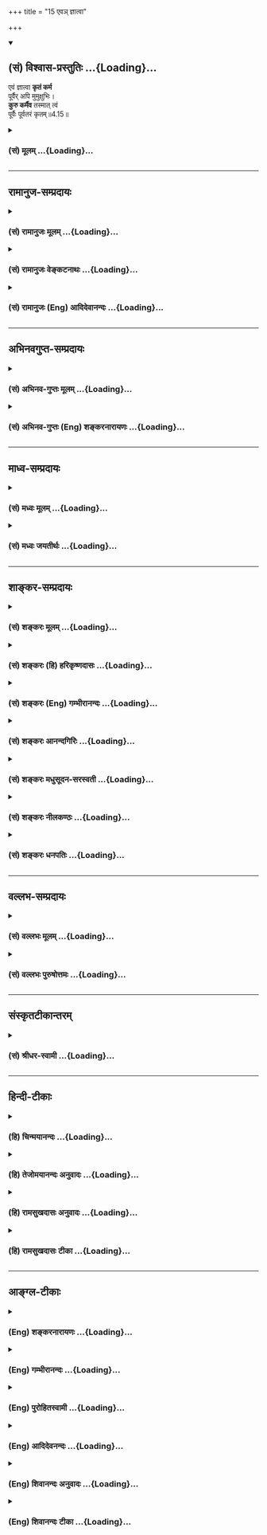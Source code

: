 +++
title = "15 एवञ् ज्ञात्वा"

+++
<div class="js_include" newlevelforh1="2" title="(सं) विश्वास-प्रस्तुतिः" unfilled url="/mahAbhAratam/shlokashaH/06-bhIShma-parva/03-bhagavad-gItA-parva/saMskRtam/vishvAsa-prastutiH/04_jnAna-yogaH_brahmArp/15_eva~n_jnAtvA.md">
<details open><summary><h2>(सं) विश्वास-प्रस्तुतिः ...{Loading}...</h2></summary>

एवं ज्ञात्वा **कृतं कर्म**  
पूर्वैर् अपि मुमुक्षुभिः।  
**कुरु कर्मैव** तस्मात् त्वं  
पूर्वैः पूर्वतरं कृतम्॥4.15॥
</details>
</div>
<div class="js_include collapsed" newlevelforh1="3" title="(सं) मूलम्" unfilled url="/mahAbhAratam/shlokashaH/06-bhIShma-parva/03-bhagavad-gItA-parva/saMskRtam/mUlam/04_jnAna-yogaH_brahmArp/15_eva~n_jnAtvA.md">
<details><summary><h3>(सं) मूलम् ...{Loading}...</h3></summary>

एवं ज्ञात्वा कृतं कर्म पूर्वैरपि मुमुक्षुभिः।  
कुरु कर्मैव तस्मात्त्वं पूर्वैः पूर्वतरं कृतम्।।4.15।।
</details>
</div>


_________________
## रामानुज-सम्प्रदायः
<div class="js_include collapsed" newlevelforh1="3" title="(सं) रामानुजः मूलम्" unfilled url="/mahAbhAratam/shlokashaH/06-bhIShma-parva/03-bhagavad-gItA-parva/saMskRtam/rAmAnujaH/mUlam/04_jnAna-yogaH_brahmArp/15_eva~n_jnAtvA.md">
<details><summary><h3>(सं) रामानुजः मूलम् ...{Loading}...</h3></summary>

।।4.15।।**एवं** मां **ज्ञात्वा** अपि विमुक्तपापैः **पूर्वैः अपि
मुमुक्षुभिः** उक्तलक्षणं **कर्म कृतम्। तस्मात् त्वम्**
उक्तप्रकारमद्विषयज्ञानविधूतपापः **पूर्वैः** विवस्वन्मन्वादिभिः **कृतं
पूर्वतरं** पुरातनं तदानीम् एव मया उक्तं वक्ष्यमाणाकारं **कर्म एव
कुरु। वक्ष्यमाणस्य कर्मणो दुर्ज्ञानताम् आह**

</details>
</div>
<div class="js_include collapsed" newlevelforh1="3" title="(सं) रामानुजः वेङ्कटनाथः" unfilled url="/mahAbhAratam/shlokashaH/06-bhIShma-parva/03-bhagavad-gItA-parva/saMskRtam/rAmAnujaH/venkaTanAthaH/04_jnAna-yogaH_brahmArp/15_eva~n_jnAtvA.md">
<details><summary><h3>(सं) रामानुजः वेङ्कटनाथः ...{Loading}...</h3></summary>

4.15 इत्यनन्तरवाक्यानुरोधाच्च सङ्कोचे कार्ये प्रकृतोपयुक्तो
विशेषोऽयमेवेत्यभिप्रायेणकर्मयोगारम्भविरोधिभिरित्याद्युक्तम्।
विरोधित्वेऽवान्तरव्यापारकथनम्। फलसङ्गादिहेतुभिरिति। यद्वा फलसङ्गादिना
कृतत्वात्फलादिद्वारा कर्मयोगारम्भविरोधिभिरिति भावः। अत्र प्राचीनशब्देन
निष्पन्नोपासनस्य उत्तराघाश्लेष इत्यभिप्रेतम्। प्राचीनैः प्रागेव बद्धस्य
कस्तैरबन्ध इत्यत्राहमुच्यत इत्यर्थ इति। एवं श्लोकद्वयेन
यथोक्तकर्मयोगारम्भविरोधिपापक्षयहेतुरुक्तः।  
  
।।4.15।। तत्पूर्वकं कर्मयोगं शिष्टानुष्ठानप्रदर्शनेन द्रढयन् अर्जुनं
प्रत्यनुशास्तिएवं इति श्लोकेन। एवमिति
कर्तृत्वाकर्तृत्वादिनोक्तप्रकारेणेत्यर्थः। ज्ञात्वा कृतं कर्म इत्युक्ते
ज्ञानस्य कर्मकरणहेतुत्वं सूचितम्। कर्मभिर्न स बध्यते 4।14 इति च
पूर्वमुक्तम्। अतो विरोधिपापनिवर्तनद्वारा ज्ञानस्य कर्महेतुत्वमिति
व्यञ्जनायज्ञात्वाऽपि विमुक्तपापैरित्युक्तम्। कर्मशब्दोऽत्र
मुमुक्षुकर्तव्यविषयत्वात् व्यवहितमपि प्रधानप्रकृतं कर्मयोगमवलम्बत
इत्यभिप्रायेणउक्तलक्षणमित्युक्तम्। त्वंशब्दो गृहीतस्वयाथात्म्योपदेशतां
सूचयतीत्यभिप्रायेणत्वमुक्तप्रकारमद्विषयज्ञानविधूतपाप इत्युक्तम्। इमं
विवस्वते 4।1 इत्यादावुदाहृतानुष्ठातारः पूर्वैरिति परामृश्यन्त
इत्यभिप्रायेणविवस्वन्मन्वादिभिरित्युक्तम्। पूर्वतरमित्यस्य
क्रियाविशेषणत्वव्युदासायाहपुरातनमिति। तदभिप्रेतमाहतदानीमेव मयोक्तमिति।
एवं प्रवाहानादित्वमिह विवक्षितम्।
कर्मयोगस्वरूपनिष्कर्षोपोद्धातरूपत्वादस्यवक्ष्यमाणाकारमित्युक्तम्।  
  

</details>
</div>
<div class="js_include collapsed" newlevelforh1="3" title="(सं) रामानुजः (Eng) आदिदेवानन्दः" unfilled url="/mahAbhAratam/shlokashaH/06-bhIShma-parva/03-bhagavad-gItA-parva/saMskRtam/rAmAnujaH/english/AdidevAnandaH/04_jnAna-yogaH_brahmArp/15_eva~n_jnAtvA.md">
<details><summary><h3>(सं) रामानुजः (Eng) आदिदेवानन्दः ...{Loading}...</h3></summary>

4.15 Actions of the kind described above were performed even by the aspirants of old for liberation, who have become free from evil after knowing Me in this way. Therefore, after having got rid of the sins by knowledge of Me in the aforesaid way, perform actions in the same way as they were performed by those ancients like Vivasvan, Manu etc., in olden times, in the way in which their performance was taught by Me even then.
I shall declare it again in what follows. Sri Krsna stresses the difficulty of undertaking the type of Karma that is going to be taught now.

</details>
</div>


_________________
## अभिनवगुप्त-सम्प्रदायः
<div class="js_include collapsed" newlevelforh1="3" title="(सं) अभिनव-गुप्तः मूलम्" unfilled url="/mahAbhAratam/shlokashaH/06-bhIShma-parva/03-bhagavad-gItA-parva/saMskRtam/abhinava-guptaH/mUlam/04_jnAna-yogaH_brahmArp/15_eva~n_jnAtvA.md">
<details><summary><h3>(सं) अभिनव-गुप्तः मूलम् ...{Loading}...</h3></summary>

।।4.15।। एवमिति। तस्मादनया बुद्ध्या पवित्रीकृतस्त्वमपि कर्माण्यवश्यं
कर्तव्यानि कुरु।

</details>
</div>
<div class="js_include collapsed" newlevelforh1="3" title="(सं) अभिनव-गुप्तः (Eng) शङ्करनारायणः" unfilled url="/mahAbhAratam/shlokashaH/06-bhIShma-parva/03-bhagavad-gItA-parva/saMskRtam/abhinava-guptaH/english/shankaranArAyaNaH/04_jnAna-yogaH_brahmArp/15_eva~n_jnAtvA.md">
<details><summary><h3>(सं) अभिनव-गुप्तः (Eng) शङ्करनारायणः ...{Loading}...</h3></summary>

4.15 Evam etc. Therefore being purified by this \[sort of\] conviction
you too should perform actions that are to be necessarily performed.
But, if it is said that success would result just from the
non-performance of action, that is not correct. For -

</details>
</div>


_________________
## माध्व-सम्प्रदायः
<div class="js_include collapsed" newlevelforh1="3" title="(सं) मध्वः मूलम्" unfilled url="/mahAbhAratam/shlokashaH/06-bhIShma-parva/03-bhagavad-gItA-parva/saMskRtam/madhvaH/mUlam/04_jnAna-yogaH_brahmArp/15_eva~n_jnAtvA.md">
<details><summary><h3>(सं) मध्वः मूलम् ...{Loading}...</h3></summary>

।।4.15।। एवं ज्ञात्वा कर्मकरणे आचारोऽप्यस्तीत्याह एवमिति। पूर्वतरं कर्म
पूर्वभावीत्यर्थः।

</details>
</div>
<div class="js_include collapsed" newlevelforh1="3" title="(सं) मध्वः जयतीर्थः" unfilled url="/mahAbhAratam/shlokashaH/06-bhIShma-parva/03-bhagavad-gItA-parva/saMskRtam/madhvaH/jayatIrthaH/04_jnAna-yogaH_brahmArp/15_eva~n_jnAtvA.md">
<details><summary><h3>(सं) मध्वः जयतीर्थः ...{Loading}...</h3></summary>

।।4.15।। नन्वेवं ज्ञात्वेति पुनरुक्तम् कर्मकरण आचारस्य प्रागेवोक्तत्वात्
इत्यत आह **एवमि**ति। यदि ज्ञानी कर्मभिर्न बद्ध्यते तर्हि ममापि
ज्ञानित्वेन कर्मबन्धाभावात् कथं कर्मविधानं इत्याशङ्क्य
ज्ञानिनामप्यधिकमोक्षाकाङ्क्षया कर्मकरणमाचारोऽत्रोच्यते। प्राक्तु
जनकादीनां विवस्वदादीनां च विद्यमानमपि ज्ञानित्वं भगवता न विवक्षितमिति
भावः। अत एव भाष्यकारेणतत्र कर्म कृत्वैव इत्याद्युक्तम्। न हि ज्ञानिनां
कर्मज्ञानद्वारा मुक्तिहेतुः। मुमुक्षुभिरितितत्साधुकारिणि अष्टा.3।2।13
उप्रत्ययः। पूर्वैः कृतमित्यनेनैव पूर्वतर त्वस्योक्तत्वात्
पुनरुक्तिरित्यत आह **पूर्वतर**मिति। तैरपि ततोऽपि पूर्वभावि कृतमित्यर्थः।
कर्मणः क्षणिकत्वात्कथं तदेव कर्तव्यं इत्यतो वेदमुक्तम्। पूर्वमिव भवतीति
पूर्वभावि अत एव कर्मेत्यनुवादः।

</details>
</div>


_________________
## शाङ्कर-सम्प्रदायः
<div class="js_include collapsed" newlevelforh1="3" title="(सं) शङ्करः मूलम्" unfilled url="/mahAbhAratam/shlokashaH/06-bhIShma-parva/03-bhagavad-gItA-parva/saMskRtam/shankaraH/mUlam/04_jnAna-yogaH_brahmArp/15_eva~n_jnAtvA.md">
<details><summary><h3>(सं) शङ्करः मूलम् ...{Loading}...</h3></summary>

।।4.15।। **एवं ज्ञात्वा कृतं कर्म पूर्वैः अपि** अतिक्रान्तैः
**मुमुक्षुभिः। कुरु** तेन **कर्मैव** त्वम् न तूष्णीमासनं नापि संन्यासः
कर्तव्यः **तस्मात् त्वं** पूर्वैरपि अनुष्ठितत्वात् यदि अनात्मज्ञः त्वं
तदा आत्मशुद्ध्यर्थम् तत्त्वविच्चेत् लोकसंग्रहार्थं **पूर्वैः** जनकादिभिः
**पूर्वतरं कृतं** न अधुनातनं कृतं निर्वर्तितम्।।  
  
तत्र कर्म चेत् कर्तव्यं त्वद्वचनादेव करोम्यहम् किं विशेषितेन पूर्वैः
पूर्वतरं कृतम् (गीता 4.15) इत्युच्यते यस्मात् महत् वैषम्यं कर्मणि। कथम्

</details>
</div>
<div class="js_include collapsed" newlevelforh1="3" title="(सं) शङ्करः (हि) हरिकृष्णदासः" unfilled url="/mahAbhAratam/shlokashaH/06-bhIShma-parva/03-bhagavad-gItA-parva/saMskRtam/shankaraH/hindI/harikRShNadAsaH/04_jnAna-yogaH_brahmArp/15_eva~n_jnAtvA.md">
<details><summary><h3>(सं) शङ्करः (हि) हरिकृष्णदासः ...{Loading}...</h3></summary>

।।4.15।। मैं न तो कर्मोंका कर्ता ही हूँ और न मुझे कर्मफलकी चाहना ही है
ऐसा समझकर ही पूर्वकालके मुमुक्षु पुरुषोंने भी कर्म किये थे। इसलिये तू भी
कर्म ही कर। तेरे लिये चुपचाप बैठ रहना या संन्यास लेना यह दोनों ही
कर्तव्य नहीं है। क्योंकि पूर्वजोंने भी कर्मका आचरण किया है इसलिये यदि तू
आत्मज्ञानी नहीं है तब तो अन्तःकरणकी शुद्धिके लिये और यदि तत्त्वज्ञानी है
तो लोकसंग्रहके लिये जनकादि पूर्वजोंद्वारा सदासे किये हुए (प्रकारसे ही )
कर्म कर नये ढंगसे किये जानेवाले कर्म मत कर।

</details>
</div>
<div class="js_include collapsed" newlevelforh1="3" title="(सं) शङ्करः (Eng) गम्भीरानन्दः" unfilled url="/mahAbhAratam/shlokashaH/06-bhIShma-parva/03-bhagavad-gItA-parva/saMskRtam/shankaraH/english/gambhIrAnandaH/04_jnAna-yogaH_brahmArp/15_eva~n_jnAtvA.md">
<details><summary><h3>(सं) शङ्करः (Eng) गम्भीरानन्दः ...{Loading}...</h3></summary>

4.15 Jnatva, having known; evam, thus, that 'I am not an agent; I have
no desire for the results of actions'; karma, duties; krtam, were
undertaken; api, even; purvaih, by the ancient; mumuksubhih, seekers of
Liberation. Tasmat, therefore; tvam, you; kuru, undertake; karma,
action; eva, itself. You ought not to sit ietly, or even renounce.
Therefore, you (undertake actions) because they were performed by the
ancients as well-if you have no Self-knowledge, then (undertake actions)
for self-purification; or, if you have Self-knowledge, then (undertake
actions) in order to prevent people from going astray-, as were krtam,
performed; purvataram, earlier; purvaih, by the ancient ones, Janaka and
others; not actions as are undertaken in the present day. \[This last
portion of the sentence is translated by some as follows: You should not
undertake actions which are done in the present manner (i.e. do not
perform actions in the manner undertakne by people nowadays, which
neither purifies the mind nor helps people). (See G1. Pr. p. 114.) 'If
action has to be undertaken here, then I shall do so following Your
instruction itself. What is the use of specifying that it was done
earlier by the ancient ones;' 'The answer is: Because there is a great
difficult as regards actions.' How;

</details>
</div>
<div class="js_include collapsed" newlevelforh1="3" title="(सं) शङ्करः आनन्दगिरिः" unfilled url="/mahAbhAratam/shlokashaH/06-bhIShma-parva/03-bhagavad-gItA-parva/saMskRtam/shankaraH/AnandagiriH/04_jnAna-yogaH_brahmArp/15_eva~n_jnAtvA.md">
<details><summary><h3>(सं) शङ्करः आनन्दगिरिः ...{Loading}...</h3></summary>

।।4.15।। तव कर्मतत्फलसंबन्धाभावे तथा ज्ञानवतश्च तदसंबन्धे ममापि किं
कर्मणेत्याशङ्क्य कर्मणि कर्तृत्वाभिमानं तत्फले स्पृहां चाकृत्वा
मुमुक्षुवत्त्वया कर्म कर्तव्यमेवेत्याह **नाहमित्यादिना।** नाहं
कर्तेत्येवमादि एवमा परामृश्यते तेन पूर्वैर्मुमुक्षुभिरनुष्ठितत्वेन
हेतुनेत्यर्थः। कर्मैवेत्येवकारार्थमाह **नेत्यादिना।** त्वंशब्दस्य
क्रियापदेन संबन्धः। तस्मादित्युक्तमेव स्फुटयति **पूर्वैरिति।** यदुक्तं
किं मम कर्मणेति तत्र त्वमज्ञो वा तत्त्वविद्वा। यद्यज्ञस्तदा
चित्तशुद्ध्यर्थं कुरु कर्मेत्याह **यदीति।** द्वितीयं प्रत्याह
**तत्त्वविदिति।** कुरु कर्मेति संबन्धः। पूर्वैर्मूढैराचरितमित्येतावता
किमिति विवेकवता मया तत्कर्तव्यमित्याशङ्क्याह **जनकादिभिरिति।** ते
तावदेवं संपाद्य कर्म कृतवन्तो न
तदिदानीमप्रामाणिकत्वादनुष्ठेयमित्याशङ्क्याह **पूर्वतरमिति।**

</details>
</div>
<div class="js_include collapsed" newlevelforh1="3" title="(सं) शङ्करः मधुसूदन-सरस्वती" unfilled url="/mahAbhAratam/shlokashaH/06-bhIShma-parva/03-bhagavad-gItA-parva/saMskRtam/shankaraH/madhusUdana-sarasvatI/04_jnAna-yogaH_brahmArp/15_eva~n_jnAtvA.md">
<details><summary><h3>(सं) शङ्करः मधुसूदन-सरस्वती ...{Loading}...</h3></summary>

।।4.15।। यतो नाहं कर्ता न मे कर्मफले स्पृहेति ज्ञानात्कर्मभिर्न बध्यते
अतः एवं आत्मनोऽकर्तुः कर्मालेपं ज्ञात्वा कृतं कर्म पूर्वैरतिक्रान्तैरपि
अस्मिन् युगे ययातियदुप्रभृतिभिर्मुमुक्षुभिः। तस्मात्त्वमपि कर्मैव कुरु न
तूष्णीमासनं नापि संन्यासम्। यद्यतत्त्ववित्तदात्मशुद्ध्यर्थं
तत्त्वविच्चेल्लोकसंग्रहार्थं पूर्वैः जनकादिभिः पूर्वतरं अतिपूर्वं
युगान्तरेऽपि कृतम्।  
  
एतेनास्मिन्युगेऽन्ययुगे च पूर्वपूर्वतरैः कृतत्वादवश्यं त्वया कर्तव्यं
कर्मेति दर्शयति।

</details>
</div>
<div class="js_include collapsed" newlevelforh1="3" title="(सं) शङ्करः नीलकण्ठः" unfilled url="/mahAbhAratam/shlokashaH/06-bhIShma-parva/03-bhagavad-gItA-parva/saMskRtam/shankaraH/nIlakaNThaH/04_jnAna-yogaH_brahmArp/15_eva~n_jnAtvA.md">
<details><summary><h3>(सं) शङ्करः नीलकण्ठः ...{Loading}...</h3></summary>

।।4.15।। एतदेव शिष्टाचारप्रदर्शनपूर्वकं ग्राहयति **एवं ज्ञात्वेति।**
पूर्वतरं वेदोक्तत्वान्नत्वधुना केनचित्कल्पितमित्यर्थः। पूर्वतरं प्रथमतरं
कृतं अत्यावश्यकत्वादिति वार्थः।

</details>
</div>
<div class="js_include collapsed" newlevelforh1="3" title="(सं) शङ्करः धनपतिः" unfilled url="/mahAbhAratam/shlokashaH/06-bhIShma-parva/03-bhagavad-gItA-parva/saMskRtam/shankaraH/dhanapatiH/04_jnAna-yogaH_brahmArp/15_eva~n_jnAtvA.md">
<details><summary><h3>(सं) शङ्करः धनपतिः ...{Loading}...</h3></summary>

।।4.15।। नाहं कर्ता न मे कर्मफले स्पृहेत्येवंज्ञात्वा पूर्वैरपि
मुमुक्षुभिश्चित्तशुद्धिद्वारा ज्ञानार्थं कर्म कृतं तस्मात्त्वमपि कर्मैव
कुरु। नापि तूष्णीमासनं नापि संन्यासम्। यस्मात्त्वत्तोऽपि
पूर्वैर्जनकादिभिः ज्ञानिभिर्लोकसंग्रहार्थं अनादिसिद्धत्वात्पूर्वतरं
कृतम्। यद्यज्ञो मुमुक्षुस्त्वं तर्हि सत्त्वशुद्य्धर्थं
तत्त्वविच्चेत्तर्हि लोकसंग्रहार्थं कर्म कुर्वित्यभिप्रायः।

</details>
</div>


_________________
## वल्लभ-सम्प्रदायः
<div class="js_include collapsed" newlevelforh1="3" title="(सं) वल्लभः मूलम्" unfilled url="/mahAbhAratam/shlokashaH/06-bhIShma-parva/03-bhagavad-gItA-parva/saMskRtam/vallabhaH/mUlam/04_jnAna-yogaH_brahmArp/15_eva~n_jnAtvA.md">
<details><summary><h3>(सं) वल्लभः मूलम् ...{Loading}...</h3></summary>

।।4.15।। एवं प्रासङ्गिकमुक्त्वा पूर्वोक्तयोगे कर्त्तव्यं कर्म
प्रपञ्चयितुमनुस्मारयति एवं ज्ञात्वेति। पूर्वोक्तप्रकारेण योगिभावतो भगवता
कृतं कर्म न बधन्कमिति ज्ञात्वा पूर्वैरपि मुमुक्षुभिः
कक्षीवन्नारदादिभिर्मन्वादिभिर्वा जनकादिभिर्वा कर्म स्वधर्माख्यं
वक्ष्यमाणप्रकारेण कृतम् तस्मात्त्वमपि कर्मैव कुरु। न चेदमाधुनिकम् किन्तु
पूर्वतरं पूर्वैश्च कृतम्। इति शिष्टाचारात्कर्त्तव्यता बोधिता।

</details>
</div>
<div class="js_include collapsed" newlevelforh1="3" title="(सं) वल्लभः पुरुषोत्तमः" unfilled url="/mahAbhAratam/shlokashaH/06-bhIShma-parva/03-bhagavad-gItA-parva/saMskRtam/vallabhaH/puruShottamaH/04_jnAna-yogaH_brahmArp/15_eva~n_jnAtvA.md">
<details><summary><h3>(सं) वल्लभः पुरुषोत्तमः ...{Loading}...</h3></summary>

  
  
।।4.15।। पूर्वैर्मुमुक्षुभिरपि विद्वद्भिरप्येवं मत्स्वरूपं ज्ञात्वा कर्म
कृतं मदाज्ञारूपत्वात् कृतमिति भावः। तैर्मदाज्ञया कृतं त्वमपि
पूर्वाध्यायोक्तप्रकारेण मदाज्ञयैव कुर्वित्याह एवं ज्ञात्वेति। तस्मादेवं
बन्धकाभावादेव पूर्वैर्मुमुक्षुभिः कृतं त्वं मदाज्ञारूपत्वेन कर्म कुरु।
कीदृशं पूर्वतरं परम्परया मुक्तैरपि मुमुक्षुदशायां कृतम्।  
  

</details>
</div>


_________________
## संस्कृतटीकान्तरम्
<div class="js_include collapsed" newlevelforh1="3" title="(सं) श्रीधर-स्वामी" unfilled url="/mahAbhAratam/shlokashaH/06-bhIShma-parva/03-bhagavad-gItA-parva/saMskRtam/shrIdhara-svAmI/04_jnAna-yogaH_brahmArp/15_eva~n_jnAtvA.md">
<details><summary><h3>(सं) श्रीधर-स्वामी ...{Loading}...</h3></summary>

।।4.15।। ये यथा मां प्रपद्यन्ते इत्यादिचतुर्भिः श्लोकैः प्रासङ्गिकमीश्व
रस्य वैषम्यं परिहृत्य पूर्वोक्तमेव कर्मयोगं प्रपञ्चयितुमनुस्मारयति
**एवमिति।** अहंकारादिराहित्येन कृतं कर्म बन्धकं न भवतीत्येवं ज्ञात्वा
पूर्वैर्जनकादिभिरपि मुमुक्षुभिः सत्त्वशुद्ध्यर्थं पूर्वतरं
युगान्तरेष्वपि कृतम्। तस्मात्त्वमपि प्रथमं कर्मैव कुरु।

</details>
</div>


_________________
## हिन्दी-टीकाः
<div class="js_include collapsed" newlevelforh1="3" title="(हि) चिन्मयानन्दः" unfilled url="/mahAbhAratam/shlokashaH/06-bhIShma-parva/03-bhagavad-gItA-parva/hindI/chinmayAnandaH/04_jnAna-yogaH_brahmArp/15_eva~n_jnAtvA.md">
<details><summary><h3>(हि) चिन्मयानन्दः ...{Loading}...</h3></summary>

।।4.15।। परमात्मा में कर्तृत्व तथा फलासक्ति का अभाव है और उस आत्मस्वरूप
का साक्षात् अनुभव कर लेने पर साधक में न इच्छा रहती है और न अहंकार जनित
अन्य वृत्तियाँ। पूर्व अध्याय में वर्णित कर्मयोग का आचरण प्राचीन समय में
अनेक बुद्धिमान मुमुक्ष पुरुषों ने किया था। अर्थ यह हुआ कि यह मार्ग कोई
नवीन नहीं है। आपके उपदेशमात्र से मैं कर्मयोग का पालन करूँगा किन्तु इसमें
पूर्व के मुमुक्षुओं का सन्दर्भ देने की क्या आवश्यकता है इसके उत्तर में
भगवान् कहते हैं क्योंकि कर्म क्या है इस विषय को समझने में कठिनाई है कैसे
कहते हैं

</details>
</div>
<div class="js_include collapsed" newlevelforh1="3" title="(हि) तेजोमयानन्दः अनुवादः" unfilled url="/mahAbhAratam/shlokashaH/06-bhIShma-parva/03-bhagavad-gItA-parva/hindI/tejomayAnandaH/anuvAdaH/04_jnAna-yogaH_brahmArp/15_eva~n_jnAtvA.md">
<details><summary><h3>(हि) तेजोमयानन्दः अनुवादः ...{Loading}...</h3></summary>

।।4.15।। पूर्व के मुमुक्ष पुरुषों द्वारा भी इस प्रकार जानकर ही कर्म किया
गया है; इसलिये तुम भी पूर्वजों द्वारा सदा से किये हुए कर्मों को ही
करो।।

</details>
</div>
<div class="js_include collapsed" newlevelforh1="3" title="(हि) रामसुखदासः अनुवादः" unfilled url="/mahAbhAratam/shlokashaH/06-bhIShma-parva/03-bhagavad-gItA-parva/hindI/rAmasukhadAsaH/anuvAdaH/04_jnAna-yogaH_brahmArp/15_eva~n_jnAtvA.md">
<details><summary><h3>(हि) रामसुखदासः अनुवादः ...{Loading}...</h3></summary>

।।4.15।। पूर्वकालके मुमुक्षुओंने भी इस प्रकार जानकर कर्म किये हैं,
इसलिये तू भी पूर्वजोंके द्वारा सदासे किये जानेवाले कर्मोंको ही (उन्हींकी
तरह) कर।

</details>
</div>
<div class="js_include collapsed" newlevelforh1="3" title="(हि) रामसुखदासः टीका" unfilled url="/mahAbhAratam/shlokashaH/06-bhIShma-parva/03-bhagavad-gItA-parva/hindI/rAmasukhadAsaH/TIkA/04_jnAna-yogaH_brahmArp/15_eva~n_jnAtvA.md">
<details><summary><h3>(हि) रामसुखदासः टीका ...{Loading}...</h3></summary>

4.15।।***व्याख्या--*** \[नवें श्लोकमें भगवान्ने अपने कर्मोंकी
दिव्यताका जो प्रसङ्ग आरम्भ किया था उसका यहाँ उपसंहार करते हैं। \]  
  
**'एवं ज्ञात्वा कृतं कर्म पूर्वैरपि मुमुक्षुभिः'--**अर्जुन मुमुक्षु थे
अर्थात् अपना कल्याण चाहते थे। परन्तु युद्धरूपसे प्राप्त अपने
कर्तव्य-कर्मको करनेमें उन्हें अपना कल्याण नहीं दीखता, प्रत्युत वे उसको
घोर-कर्म समझकर उसका त्याग करना चाहते हैं (गीता 3। 1)। इसलिये भगवान्
अर्जुनको पूर्वकालके मुमुक्षु पुरुषोंका उदाहरण देते हैं कि उन्होंने भी
अपने-अपने कर्तव्य-कर्मोंका पालन करके कल्याणकी प्राप्ति की है, इसलिये
तुम्हें भी उनकी तरह अपने कर्तव्यका पालन करना चाहिये। तीसरे अध्यायके
बीसवें श्लोकमें जनकादिका उदाहरण देकर तथा इसी (चौथे) अध्यायके पहले-दूसरे
श्लोकोंमें विवस्वान्, मनु, इक्ष्वाकु आदिका उदाहरण देकर भगवान्ने जो बातें
कही थी, वही बात इस श्लोकमें भी कह रहे हैं।  
  
शास्त्रोंमें ऐसी प्रसिद्धि है कि मुमुक्षा जाग्रत् होनेपर कर्मोंका
स्वरूपसे त्याग कर देना चाहिये; क्योंकि मुमुक्षाके बाद मनुष्य कर्मका
अधिकारी नहीं होता; प्रत्युत ज्ञानका अधिकारी हो जाता है **(टिप्पणी प₀
238)**। परन्तु यहाँ भगवान् कहते हैं कि मुमुक्षुओंने भी कर्मयोगका तत्त्व
जानकर कर्म किये हैं। इसलिये मुमुक्षा जाग्रत् होनेपर भी अपने
कर्तव्य-कर्मोंका त्याग नहीं करना चाहिये, प्रत्युत निष्कामभावपूर्वक
कर्तव्य-कर्म करते रहना चाहिये। कर्मयोगका तत्त्व है--कर्म करते हुए योगमें
स्थित रहना और योगमें स्थित रहते हुए कर्म करना। कर्म संसारके लिये और योग
अपने लिये होता है। कर्मोंको करना और न करना--दोनों अवस्थाएँ हैं। अतः
प्रवृत्ति (कर्म करना) और निवृत्ति (कर्म न करना) दोनों ही प्रवृत्ति (कर्म
करना) है। प्रवृत्ति और निवृत्ति--दोनोंसे ऊँचा उठ जाना योग है, जो पूर्ण
निवृत्ति है। पूर्ण निवृत्ति कोई अवस्था नहीं है।  
  
चौदहवें श्लोकमें भगवान्ने कहा कि कर्मफलमें मेरी स्पृहा नहीं है, इसलिये
मुझे कर्म नहीं बाँधते। जो मनुष्य कर्म करनेकी इस विद्या-(कर्मयोग-) को
जानकर फलेच्छाका त्याग करके कर्म करता है, वह भी कर्मोंसे नहीं बँधता; कारण
कि फलेच्छासे ही मनुष्य बँधता है--**फले सक्तो निबध्यते** (गीता 5। 12)।
अगर मनुष्य अपने सुखभोगके लिये अथवा धन, मान, बड़ाई, स्वर्ग आदिकी
प्राप्तिके लिये कर्म करता है तो वे कर्म उसे बाँध देते हैं (गीता 3। 9)।
परन्तु यदि उसका लक्ष्य उत्पत्ति-विनाशशील संसार नहीं है, प्रत्युत वह
संसारसे सम्बन्ध-विच्छेद करनेके लिये निःस्वार्थ सेवा-भावसे केवल दूसरोंके
हितके लिये कर्म करता है, तो वे कर्म उसे बाँधते नहीं (गीता 4। 23)। कारण
कि दूसरोंके लिये कर्म करनेसे कर्मोंका प्रवाह संसारकी तरफ हो जाता है,
जिससे कर्मोंका सम्बन्ध (राग) मिट जाता है और फलेच्छा न रहनेसे नया सम्बन्ध
पैदा नहीं होता।

</details>
</div>


_________________
## आङ्ग्ल-टीकाः
<div class="js_include collapsed" newlevelforh1="3" title="(Eng) शङ्करनारायणः" unfilled url="/mahAbhAratam/shlokashaH/06-bhIShma-parva/03-bhagavad-gItA-parva/english/shankaranArAyaNaH/04_jnAna-yogaH_brahmArp/15_eva~n_jnAtvA.md">
<details><summary><h3>(Eng) शङ्करनारायणः ...{Loading}...</h3></summary>

4.15. Realizing in this fashion, action had been under-taken also by ancient seekers of salvation. Hence, you too should perform, by all means, the more ancient action that had been performed by the ancients.

</details>
</div>
<div class="js_include collapsed" newlevelforh1="3" title="(Eng) गम्भीरानन्दः" unfilled url="/mahAbhAratam/shlokashaH/06-bhIShma-parva/03-bhagavad-gItA-parva/english/gambhIrAnandaH/04_jnAna-yogaH_brahmArp/15_eva~n_jnAtvA.md">
<details><summary><h3>(Eng) गम्भीरानन्दः ...{Loading}...</h3></summary>

4.15 Having known thus, duties were performed even by the ancient seekers of Liberation. Thererfore you undertake action itself as was performed earlier by the ancient ones.

</details>
</div>
<div class="js_include collapsed" newlevelforh1="3" title="(Eng) पुरोहितस्वामी" unfilled url="/mahAbhAratam/shlokashaH/06-bhIShma-parva/03-bhagavad-gItA-parva/english/purohitasvAmI/04_jnAna-yogaH_brahmArp/15_eva~n_jnAtvA.md">
<details><summary><h3>(Eng) पुरोहितस्वामी ...{Loading}...</h3></summary>

4.15 In the light of wisdom, our ancestors, who sought deliverance,
performed their acts. Act thou also, as did our fathers of old.

</details>
</div>
<div class="js_include collapsed" newlevelforh1="3" title="(Eng) आदिदेवनन्दः" unfilled url="/mahAbhAratam/shlokashaH/06-bhIShma-parva/03-bhagavad-gItA-parva/english/AdidevanandaH/04_jnAna-yogaH_brahmArp/15_eva~n_jnAtvA.md">
<details><summary><h3>(Eng) आदिदेवनन्दः ...{Loading}...</h3></summary>

4.15 Knowing thus, even ancient seekers for liberation and work.
Therefore, do your wok only as the ancients did in olden times.

</details>
</div>
<div class="js_include collapsed" newlevelforh1="3" title="(Eng) शिवानन्दः अनुवादः" unfilled url="/mahAbhAratam/shlokashaH/06-bhIShma-parva/03-bhagavad-gItA-parva/english/shivAnandaH/anuvAdaH/04_jnAna-yogaH_brahmArp/15_eva~n_jnAtvA.md">
<details><summary><h3>(Eng) शिवानन्दः अनुवादः ...{Loading}...</h3></summary>

4.15 Having known this, the ancient seekers after freedom also performed action; therefore do thou also perform action, as did the ancients in days of yore.

</details>
</div>
<div class="js_include collapsed" newlevelforh1="3" title="(Eng) शिवानन्दः टीका" unfilled url="/mahAbhAratam/shlokashaH/06-bhIShma-parva/03-bhagavad-gItA-parva/english/shivAnandaH/TIkA/04_jnAna-yogaH_brahmArp/15_eva~n_jnAtvA.md">
<details><summary><h3>(Eng) शिवानन्दः टीका ...{Loading}...</h3></summary>

4.15 एवं thus; ज्ञात्वा having known; कृतम् (was) done; कर्म action;
पूर्वैः by ancients; अपि also; मुमुक्षुभिः seekers after freedom; कुरु
perform; कर्म action; एव even; तस्मात् therefore; त्वम् thou; पूर्वैः by ancients;,पूर्वतरम् in the olden time; कृतम् done.Commentary Knowing thus that the Self can have no desire for the fruits of actions and cannot be tainted by them; and knowing that no one can be tainted if he works without egoism; attachment and expectation of fruits; do thou perform your duty.If your heart is impure; perform actions for its purification. If you have attained AtmaJnana or the knowledge of the Self; work for the wellbeing of the world. The ancients such as Janaka and others performed actions in the days of yore. So do thou also perform action.

</details>
</div>
